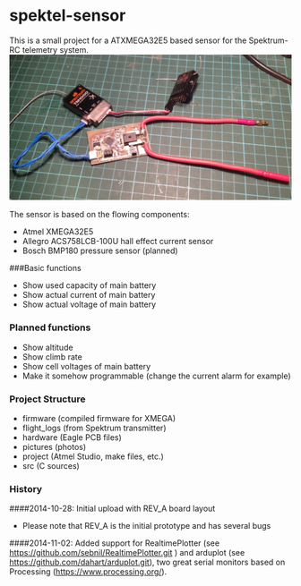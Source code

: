 spektel-sensor
==============

This is a small project for a ATXMEGA32E5 based sensor for the Spektrum-RC telemetry system.
![spektrum Sensor Prototype](https://github.com/csc13/spektel-sensor/blob/master/pictures/Prototyp.jpg)

The sensor is based on the flowing components:
- Atmel XMEGA32E5
- Allegro ACS758LCB-100U hall effect current sensor
- Bosch BMP180 pressure sensor (planned)

###Basic functions
- Show used capacity of main battery
- Show actual current of main battery
- Show actual voltage of main battery

### Planned functions
- Show altitude
- Show climb rate
- Show cell voltages of main battery
- Make it somehow programmable (change the current alarm for example)

### Project Structure
- firmware (compiled firmware for XMEGA)
- flight_logs (from Spektrum transmitter)
- hardware (Eagle PCB files)
- pictures (photos)
- project (Atmel Studio, make files, etc.)
- src (C sources)

### History
####2014-10-28: Initial upload with REV_A board layout
- Please note that REV_A is the initial prototype and has several bugs

####2014-11-02: Added support for RealtimePlotter
(see https://github.com/sebnil/RealtimePlotter.git ) and arduplot (see https://github.com/dahart/arduplot.git), two great serial monitors based on Processing (https://www.processing.org/).

